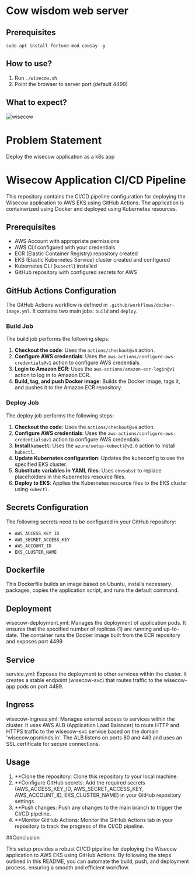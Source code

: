 # Cow wisdom web server

## Prerequisites

```
sudo apt install fortune-mod cowsay -y
```

## How to use?

1. Run `./wisecow.sh`
2. Point the browser to server port (default 4499)

## What to expect?
![wisecow](https://github.com/nyrahul/wisecow/assets/9133227/8d6bfde3-4a5a-480e-8d55-3fef60300d98)

# Problem Statement
Deploy the wisecow application as a k8s app

# Wisecow Application CI/CD Pipeline

This repository contains the CI/CD pipeline configuration for deploying the Wisecow application to AWS EKS using GitHub Actions. The application is containerized using Docker and deployed using Kubernetes resources.

## Prerequisites

- AWS Account with appropriate permissions
- AWS CLI configured with your credentials
- ECR (Elastic Container Registry) repository created
- EKS (Elastic Kubernetes Service) cluster created and configured
- Kubernetes CLI (`kubectl`) installed
- GitHub repository with configured secrets for AWS

## GitHub Actions Configuration

The GitHub Actions workflow is defined in `.github/workflows/docker-image.yml`. It contains two main jobs: `build` and `deploy`.

### Build Job

The build job performs the following steps:

1. **Checkout the code**: Uses the `actions/checkout@v4` action.
2. **Configure AWS credentials**: Uses the `aws-actions/configure-aws-credentials@v1` action to configure AWS credentials.
3. **Login to Amazon ECR**: Uses the `aws-actions/amazon-ecr-login@v1` action to log in to Amazon ECR.
4. **Build, tag, and push Docker image**: Builds the Docker image, tags it, and pushes it to the Amazon ECR repository.

### Deploy Job

The deploy job performs the following steps:

1. **Checkout the code**: Uses the `actions/checkout@v4` action.
2. **Configure AWS credentials**: Uses the `aws-actions/configure-aws-credentials@v1` action to configure AWS credentials.
3. **Install `kubectl`**: Uses the `azure/setup-kubectl@v2.0` action to install `kubectl`.
4. **Update Kubernetes configuration**: Updates the kubeconfig to use the specified EKS cluster.
5. **Substitute variables in YAML files**: Uses `envsubst` to replace placeholders in the Kubernetes resource files.
6. **Deploy to EKS**: Applies the Kubernetes resource files to the EKS cluster using `kubectl`.

## Secrets Configuration

The following secrets need to be configured in your GitHub repository:

- `AWS_ACCESS_KEY_ID`
- `AWS_SECRET_ACCESS_KEY`
- `AWS_ACCOUNT_ID`
- `EKS_CLUSTER_NAME`

## Dockerfile

This Dockerfile builds an image based on Ubuntu, installs necessary packages, copies the application script, and runs the default command.

## Deployment

wisecow-deployment.yml: Manages the deployment of application pods. It ensures that the specified number of replicas (1) are running and up-to-date. The container runs the Docker image built from the ECR repository and exposes port 4499

## Service

service.yml: Exposes the deployment to other services within the cluster. It creates a stable endpoint (wisecow-svc) that routes traffic to the wisecow-app pods on port 4499.

## Ingress

wisecow-ingress.yml: Manages external access to services within the cluster. It uses AWS ALB (Application Load Balancer) to route HTTP and HTTPS traffic to the wisecow-svc service based on the domain 'wisecow.opsminds.in'. The ALB listens on ports 80 and 443 and uses an SSL certificate for secure connections.

## Usage

1. **Clone the repository: Clone this repository to your local machine.
2. **Configure GitHub secrets: Add the required secrets (AWS_ACCESS_KEY_ID, AWS_SECRET_ACCESS_KEY, AWS_ACCOUNT_ID, EKS_CLUSTER_NAME) in your GitHub repository settings.
3. **Push changes: Push any changes to the main branch to trigger the CI/CD pipeline.
4. **Monitor GitHub Actions: Monitor the GitHub Actions tab in your repository to track the progress of the CI/CD pipeline.

##Conclusion

This setup provides a robust CI/CD pipeline for deploying the Wisecow application to AWS EKS using GitHub Actions. By following the steps outlined in this README, you can automate the build, push, and deployment process, ensuring a smooth and efficient workflow.
